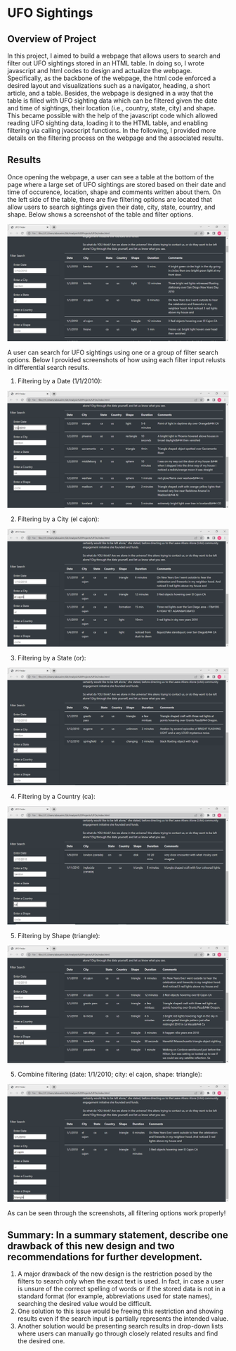 # UFO Sightings

## Overview of Project

In this project, I aimed to build a webpage that allows users to search and filter out UFO sightings stored in an HTML table. In doing so, I wrote javascript and html codes to design and actualize the webpage. Specifically, as the backbone of the webpage, the html code enforced a desired layout and visualizations such as a navigator, heading, a short article, and a table. Besides, the webpage is designed in a way that the table is filled with UFO sighting data which can be filtered given the date and time of sightings, their location (i.e., country, state, city) and shape. This became possible with the help of the javascript code which allowed reading UFO sighting data, loading it to the HTML table, and enabling filtering via calling jvacscript functions. In the following, I provided more details on the filtering process on the webpage and the associated results.

## Results

Once opening the webpage, a user can see a table at the bottom of the page where a large set of UFO sightings are stored based on their date and time of occurence, location, shape and comments written about them. On the left side of the table, there are five filtering options are located that allow users to search sightings given their date, city, state, country, and shape. Below shows a screenshot of the table and filter options.

![This is an image](/Table_Filters.png)

A user can search for UFO sightings using one or a group of filter search options. Below I provided screenshots of how using each filter input relusts in differential search results.

1. Filtering by a Date (1/1/2010):

![This is an image](/By_Date.png)

2. Filtering by a City (el cajon):

![This is an image](/By_City.png)

3. Filtering by a State (or):

![This is an image](/By_State.png)

4. Filtering by a Country (ca):

![This is an image](/By_Country.png)

5. Filtering by Shape (triangle):

![This is an image](/By_Shape.png)

5. Combine filtering (date: 1/1/2010; city: el cajon, shape: triangle):

![This is an image](/Combined.png)

As can be seen through the screenshots, all filtering options work properly!


## Summary: In a summary statement, describe one drawback of this new design and two recommendations for further development.

  1. A major drawback of the new design is the restriction posed by the filters to search only when the exact text is used. In fact, in case a user is unsure of the correct spelling of words or if the stored data is not in a standard format (for example, abbreviations used for state names), searching the desired value would be difficult.
  2. One solution to this issue would be freeing this restriction and showing results even if the search input is partially represents the intended value.
  3. Another solution would be presenting search results in drop-down lists where users can manually go through closely related results and find the desired one.
